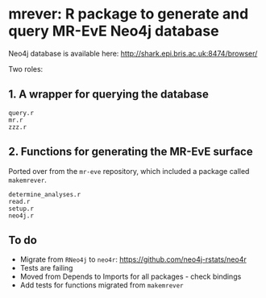 # mrever: R package to generate and query MR-EvE Neo4j database

Neo4j database is available here: http://shark.epi.bris.ac.uk:8474/browser/

Two roles:

## 1. A wrapper for querying the database

```
query.r
mr.r
zzz.r
```

## 2. Functions for generating the MR-EvE surface

Ported over from the `mr-eve` repository, which included a package called `makemrever`.

```
determine_analyses.r
read.r
setup.r
neo4j.r
```


## To do

- Migrate from `RNeo4j` to `neo4r`: https://github.com/neo4j-rstats/neo4r
- Tests are failing
- Moved from Depends to Imports for all packages - check bindings
- Add tests for functions migrated from `makemrever`

